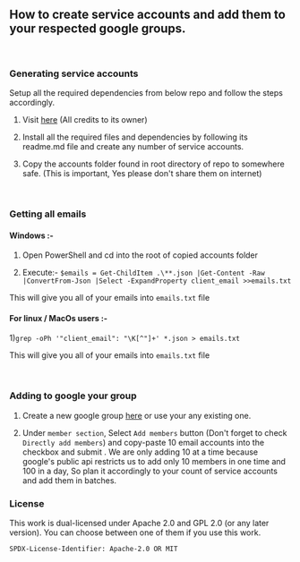 ## How to create service accounts and add them to your respected google groups.
<br />

### Generating service accounts

Setup all the required dependencies from below repo and follow the steps accordingly.

  1) Visit [here](https://github.com/xyou365/AutoRclone) (All credits to its owner)

  2) Install all the required files and dependencies by following its readme.md file and create any number of service accounts.

  3) Copy the accounts folder found in root directory of repo to somewhere safe. (This is important, Yes please don't share them on internet)

<br />

### Getting all emails

#### Windows :-

  1) Open PowerShell and cd into the root of copied accounts folder

  2) Execute:- `$emails = Get-ChildItem .\**.json |Get-Content -Raw |ConvertFrom-Json |Select -ExpandProperty client_email >>emails.txt`

This will give you all of your emails into `emails.txt` file 


#### For linux / MacOs users :-

  1)`grep -oPh '"client_email": "\K[^"]+' *.json > emails.txt`

This will give you all of your emails into `emails.txt` file 

<br />


### Adding to google your group  

  1) Create a new google group [here](https://groups.google.com) or use your any existing one.
  
  2) Under `member section`, Select `Add members` button (Don't forget to check `Directly add members`) and copy-paste 10 email accounts into the checkbox and submit . We are only adding 10 at a time because google's public api restricts us to add only 10 members in one time and 100 in a day, So plan it accordingly to your count of service accounts and add them in batches.

### License

This work is dual-licensed under Apache 2.0 and GPL 2.0 (or any later version).
You can choose between one of them if you use this work.

`SPDX-License-Identifier: Apache-2.0 OR MIT`
